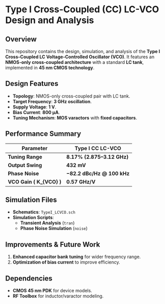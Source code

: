 # Type I Cross-Coupled (CC) LC-VCO Design and Analysis  

## Overview  
This repository contains the design, simulation, and analysis of the **Type I Cross-Coupled LC Voltage-Controlled Oscillator (VCO)**. It features an **NMOS-only cross-coupled architecture** with a standard **LC tank**, implemented in **45 nm CMOS technology**.  

## Design Features  
- **Topology**: NMOS-only cross-coupled pair with LC tank.  
- **Target Frequency**: **3 GHz oscillation**.  
- **Supply Voltage**: **1 V**.  
- **Bias Current**: **800 μA**.  
- **Tuning Mechanism**: **MOS varactors** with **fixed capacitors**.  

## Performance Summary  
| Parameter        | Type I CC LC-VCO |
|-----------------|------------------|
| **Tuning Range** | **8.17% (2.875–3.12 GHz)** |
| **Output Swing** | **432 mV** |
| **Phase Noise**  | **−82.2 dBc/Hz @ 100 kHz** |
| **VCO Gain \( K_{VCO} \)** | **0.57 GHz/V** |

## Simulation Files  
- **Schematics**: `TypeI_LCVCO.sch`  
- **Simulation Scripts**:  
  - **Transient Analysis** (`tran`)  
  - **Phase Noise Simulation** (`noise`)  

## Improvements & Future Work  
1. **Enhanced capacitor bank tuning** for wider frequency range.  
2. **Optimization of bias current** to improve efficiency.  
 

## Dependencies  
- **CMOS 45 nm PDK** for device models.  
- **RF Toolbox** for inductor/varactor modeling.  

##
